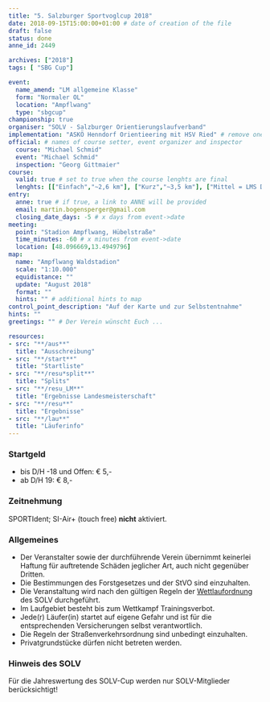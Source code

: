 ```yaml
---
title: "5. Salzburger Sportvoglcup 2018"
date: 2018-09-15T15:00:00+01:00 # date of creation of the file
draft: false
status: done
anne_id: 2449

archives: ["2018"]
tags: [ "SBG Cup"]

event:
  name_amend: "LM allgemeine Klasse"
  form: "Normaler OL"
  location: "Ampflwang"
  type: "sbgcup"
championship: true
organiser: "SOLV - Salzburger Orientierungslaufverband"
implementation: "ASKÖ Henndorf Orientieering mit HSV Ried" # remove one of the 3 options
official: # names of course setter, event organizer and inspector
  course: "Michael Schmid"
  event: "Michael Schmid"
  inspection: "Georg Gittmaier"
course:
  valid: true # set to true when the course lenghts are final
  lenghts: [["Einfach","~2,6 km"], ["Kurz","~3,5 km"], ["Mittel = LMS D","~4,9 km"], ["Lang = LMS H","~7,1 km"]]
entry:
  anne: true # if true, a link to ANNE will be provided
  email: martin.bogensperger@gmail.com
  closing_date_days: -5 # x days from event->date
meeting:
  point: "Stadion Ampflwang, Hübelstraße"
  time_minutes: -60 # x minutes from event->date
  location: [48.096669,13.4949796]
map:
  name: "Ampflwang Waldstadion"
  scale: "1:10.000"
  equidistance: ""
  update: "August 2018"
  format: ""
  hints: "" # additional hints to map
control_point_description: "Auf der Karte und zur Selbstentnahme"
hints: ""
greetings: "" # Der Verein wünscht Euch ...

resources:
- src: "**/aus**"
  title: "Ausschreibung"
- src: "**/start**"
  title: "Startliste"
- src: "**/resu*split**"
  title: "Splits"
- src: "**/resu_LM**"
  title: "Ergebnisse Landesmeisterschaft"
- src: "**/resu**"
  title: "Ergebnisse"
- src: "**/lau**"
  title: "Läuferinfo"
---
```


### Startgeld

- bis D/H -18 und Offen: € 5,-
- ab D/H 19: € 8,-

### Zeitnehmung

SPORTIdent; SI-Air+ (touch free) **nicht** aktiviert.

### Allgemeines

- Der Veranstalter sowie der durchführende Verein übernimmt keinerlei Haftung für auftretende Schäden jeglicher Art, auch nicht gegenüber Dritten.
- Die Bestimmungen des Forstgesetzes und der StVO sind einzuhalten.
- Die Veranstaltung wird nach den gültigen Regeln der [Wettlaufordnung](../../wettlaufordnung) des SOLV durchgeführt.
- Im Laufgebiet besteht bis zum Wettkampf Trainingsverbot.
- Jede\(r) Läufer(in) startet auf eigene Gefahr und ist für die entsprechenden Versicherungen selbst verantwortlich.
- Die Regeln der Straßenverkehrsordnung sind unbedingt einzuhalten.
- Privatgrundstücke dürfen nicht betreten werden.

### Hinweis des SOLV
Für die Jahreswertung des SOLV-Cup werden nur SOLV-Mitglieder berücksichtigt!